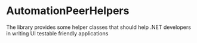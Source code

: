 # AutomationPeerHelpers
The library provides some helper classes that should help .NET developers in writing UI testable friendly applications
